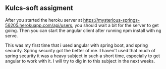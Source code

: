 ## Kulcs-soft assigment

After you started the heroku server at https://mysterious-springs-56205.herokuapp.com/api/users, you should wait a bit for the
server to get going. Then you can start the angular client after running npm install with ng serve.





This was my first time that i used angular with spring boot, and spring security. Spring security got the better of me.
I haven't used that much of spring security it was a heavy subject in such a short time, especially to get angular to work with it.
I will try to dig in to this subject in the next weeks.

